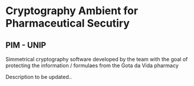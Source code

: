 # Cryptography Ambient for Pharmaceutical Secutiry
## PIM - UNIP

Simmetrical cryptography software developed by the team with the goal of protecting the information / formulaes from the Gota da Vida pharmacy

Description to be updated..
